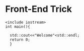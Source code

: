 # Front-End Trick

~~~
<include iostream>
int main(){
  
  std::cout<<"Welcome"<std::endl;
  return 0;
  }
~~~
